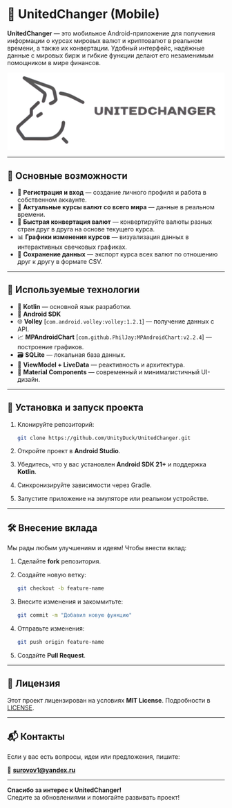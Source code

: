 # 📱 UnitedChanger (Mobile)

**UnitedChanger** — это мобильное Android-приложение для получения информации о курсах мировых валют и криптовалют в реальном времени, а также их конвертации. Удобный интерфейс, надёжные данные с мировых бирж и гибкие функции делают его незаменимым помощником в мире финансов.

![Logo](images/ReadMeIcon.png)

---

## 🔧 Основные возможности

- 🔐 **Регистрация и вход** — создание личного профиля и работа в собственном аккаунте.
- 💱 **Актуальные курсы валют со всего мира** — данные в реальном времени.
- 🔄 **Быстрая конвертация валют** — конвертируйте валюты разных стран друг в друга на основе текущего курса.
- 📊 **Графики изменения курсов** — визуализация данных в интерактивных свечковых графиках.
- 💾 **Сохранение данных** — экспорт курса всех валют по отношению друг к другу в формате CSV.

---

## 🧰 Используемые технологии

- 🧠 **Kotlin** — основной язык разработки.
- 🧩 **Android SDK**
- 🌐 **Volley** [`com.android.volley:volley:1.2.1`] — получение данных с API.
- 📈 **MPAndroidChart** [`com.github.PhilJay:MPAndroidChart:v2.2.4`] — построение графиков.
- 🗃 **SQLite** — локальная база данных.
- 🔄 **ViewModel + LiveData** — реактивность и архитектура.
- 🎨 **Material Components** — современный и минималистичный UI-дизайн.

---

## 🚀 Установка и запуск проекта

1. Клонируйте репозиторий:

   ```bash
   git clone https://github.com/UnityDuck/UnitedChanger.git
   ```

2. Откройте проект в **Android Studio**.

3. Убедитесь, что у вас установлен **Android SDK 21+** и поддержка **Kotlin**.

4. Синхронизируйте зависимости через Gradle.

5. Запустите приложение на эмуляторе или реальном устройстве.

---

## 🛠 Внесение вклада

Мы рады любым улучшениям и идеям! Чтобы внести вклад:

1. Сделайте **fork** репозитория.
2. Создайте новую ветку:

   ```bash
   git checkout -b feature-name
   ```

3. Внесите изменения и закоммитьте:

   ```bash
   git commit -m "Добавил новую функцию"
   ```

4. Отправьте изменения:

   ```bash
   git push origin feature-name
   ```
   
5. Создайте **Pull Request**.

---

## 📄 Лицензия

Этот проект лицензирован на условиях **MIT License**. Подробности в [LICENSE](LICENSE).

---

## 📬 Контакты

Если у вас есть вопросы, идеи или предложения, пишите:

📧 **surovov1@yandex.ru**

---

**Спасибо за интерес к UnitedChanger!**  
Следите за обновлениями и помогайте развивать проект!
